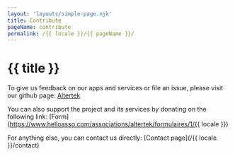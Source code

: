 ```yaml
---
layout: 'layouts/simple-page.njk'
title: Contribute
pageName: contribute
permalink: /{{ locale }}/{{ pageName }}/
---
```


# {{ title }}

To give us feedback on our apps and services or file an issue, please visit our github page:
[Altertek](https://github.com/altertek)

You can also support the project and its services by donating on the following link: [Form](https://www.helloasso.com/associations/altertek/formulaires/1/{{ locale }})

For anything else, you can contact us directly: [Contact page](/{{ locale }}/contact)
